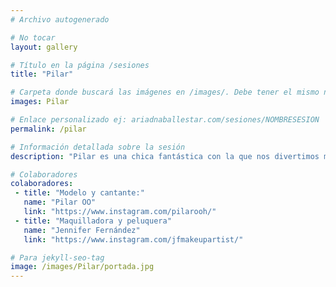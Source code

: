 ```yaml
---
# Archivo autogenerado

# No tocar
layout: gallery

# Título en la página /sesiones
title: "Pilar"

# Carpeta donde buscará las imágenes en /images/. Debe tener el mismo nombre y sin espacios
images: Pilar

# Enlace personalizado ej: ariadnaballestar.com/sesiones/NOMBRESESION
permalink: /pilar

# Información detallada sobre la sesión
description: "Pilar es una chica fantástica con la que nos divertimos muchísimo. Ella está empezando una carrera musical en solitario en la que seguro que le va genial! Espero que os guste."

# Colaboradores
colaboradores:
 - title: "Modelo y cantante:"
   name: "Pilar OO"
   link: "https://www.instagram.com/pilarooh/"
 - title: "Maquilladora y peluquera"
   name: "Jennifer Fernández"
   link: "https://www.instagram.com/jfmakeupartist/"

# Para jekyll-seo-tag
image: /images/Pilar/portada.jpg
---
```

